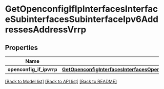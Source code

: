 # GetOpenconfigIfIpInterfacesInterfaceSubinterfacesSubinterfaceIpv6AddressesAddressVrrp

## Properties
Name | Type | Description | Notes
------------ | ------------- | ------------- | -------------
**openconfig_if_ipvrrp** | [**GetOpenconfigInterfacesInterfacesOpenconfiginterfacesinterfacesSubinterfacesOpenconfigifipipv6AddressesVrrp**](GetOpenconfigInterfacesInterfacesOpenconfiginterfacesinterfacesSubinterfacesOpenconfigifipipv6AddressesVrrp.md) |  | [optional] 

[[Back to Model list]](../README.md#documentation-for-models) [[Back to API list]](../README.md#documentation-for-api-endpoints) [[Back to README]](../README.md)


